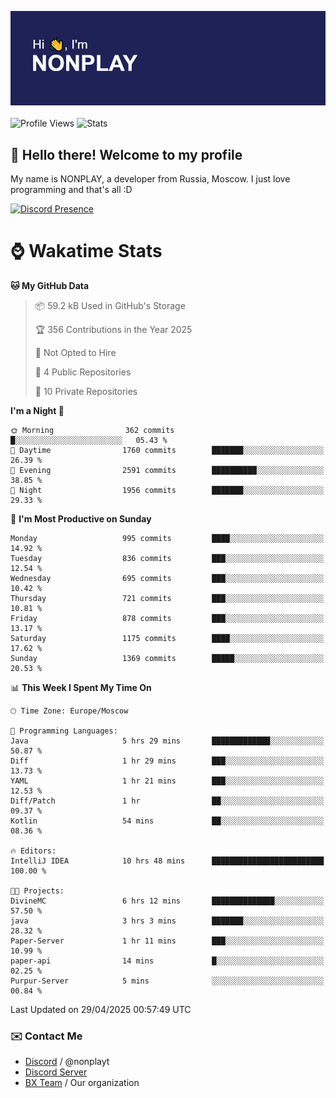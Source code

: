 ![Discord Presence](./header.png)
<br></br>
![Profile Views](https://komarev.com/ghpvc/?username=NONPLAYT&color=blue&style=for-the-badge)
![Stats](https://img.shields.io/badge/0%25-OPTIMIZED-orange?style=for-the-badge)


## :wave: Hello there! Welcome to my profile

My name is NONPLAY, a developer from Russia, Moscow. I just love programming and that's all :D

[![Discord Presence](https://lanyard.cnrad.dev/api/597087584090587177?showDisplayName=true)](https://discord.com/users/597087584090587177) 

# ⌚ Wakatime Stats

<!--START_SECTION:waka-->
**🐱 My GitHub Data** 

> 📦 59.2 kB Used in GitHub's Storage 
 > 
> 🏆 356 Contributions in the Year 2025
 > 
> 🚫 Not Opted to Hire
 > 
> 📜 4 Public Repositories 
 > 
> 🔑 10 Private Repositories 
 > 
**I'm a Night 🦉** 

```text
🌞 Morning                362 commits         █░░░░░░░░░░░░░░░░░░░░░░░░   05.43 % 
🌆 Daytime                1760 commits        ███████░░░░░░░░░░░░░░░░░░   26.39 % 
🌃 Evening                2591 commits        ██████████░░░░░░░░░░░░░░░   38.85 % 
🌙 Night                  1956 commits        ███████░░░░░░░░░░░░░░░░░░   29.33 % 
```
📅 **I'm Most Productive on Sunday** 

```text
Monday                   995 commits         ████░░░░░░░░░░░░░░░░░░░░░   14.92 % 
Tuesday                  836 commits         ███░░░░░░░░░░░░░░░░░░░░░░   12.54 % 
Wednesday                695 commits         ███░░░░░░░░░░░░░░░░░░░░░░   10.42 % 
Thursday                 721 commits         ███░░░░░░░░░░░░░░░░░░░░░░   10.81 % 
Friday                   878 commits         ███░░░░░░░░░░░░░░░░░░░░░░   13.17 % 
Saturday                 1175 commits        ████░░░░░░░░░░░░░░░░░░░░░   17.62 % 
Sunday                   1369 commits        █████░░░░░░░░░░░░░░░░░░░░   20.53 % 
```


📊 **This Week I Spent My Time On** 

```text
🕑︎ Time Zone: Europe/Moscow

💬 Programming Languages: 
Java                     5 hrs 29 mins       █████████████░░░░░░░░░░░░   50.87 % 
Diff                     1 hr 29 mins        ███░░░░░░░░░░░░░░░░░░░░░░   13.73 % 
YAML                     1 hr 21 mins        ███░░░░░░░░░░░░░░░░░░░░░░   12.53 % 
Diff/Patch               1 hr                ██░░░░░░░░░░░░░░░░░░░░░░░   09.37 % 
Kotlin                   54 mins             ██░░░░░░░░░░░░░░░░░░░░░░░   08.36 % 

🔥 Editors: 
IntelliJ IDEA            10 hrs 48 mins      █████████████████████████   100.00 % 

🐱‍💻 Projects: 
DivineMC                 6 hrs 12 mins       ██████████████░░░░░░░░░░░   57.50 % 
java                     3 hrs 3 mins        ███████░░░░░░░░░░░░░░░░░░   28.32 % 
Paper-Server             1 hr 11 mins        ███░░░░░░░░░░░░░░░░░░░░░░   10.99 % 
paper-api                14 mins             █░░░░░░░░░░░░░░░░░░░░░░░░   02.25 % 
Purpur-Server            5 mins              ░░░░░░░░░░░░░░░░░░░░░░░░░   00.84 % 
```


 Last Updated on 29/04/2025 00:57:49 UTC
<!--END_SECTION:waka-->

### ✉️ Contact Me

- [Discord](https://discord.com/users/597087584090587177) / @nonplayt
- [Discord Server](https://discord.gg/p7cxhw7E2M)
- [BX Team](https://github.com/BX-Team) / Our organization
